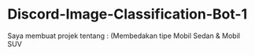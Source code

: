 # Discord-Image-Classification-Bot-1
Saya membuat projek tentang : (Membedakan tipe Mobil Sedan &amp; Mobil SUV
